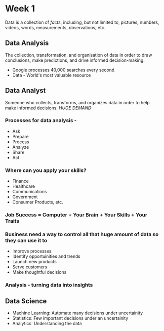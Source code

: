 # Week 1

Data is a collection of *facts*, including, but not limited to, pictures, numbers, videos, words, measurements, observations, etc. 

## Data Analysis
The collection, transformation, and organisation of data in order to draw conclusions, make predictions, and drive informed decision-making.

* Google processes 40,000 searches every second.
* Data - World's most valuable resource

## Data Analyst
Someone who collects, transforms, and organizes data in order to help make informed decisions. *HUGE DEMAND*

### Processes for data analysis - 
-   Ask
-   Prepare
-   Process
-   Analyze
-   Share
-   Act 

### Where can you apply your skills?
-   Finance
-   Healthcare
-   Communications
-   Government
-   Consumer Products, etc.

### **Job Success** = Computer + Your Brain + Your Skills + Your Traits

### Business need a way to control all that huge amount of data so they can use it to 
-   Improve processes
-   Identify opportuinities and trends
-   Launch new products
-   Serve customers
-   Make thoughtful decisions

### Analysis - turning data into insights

## Data Science 
-   Machine Learning: Automate many decisions under uncertainity
-   Statistics: Few important decisions under an uncertainity
-   Analytics: Understanding the data

